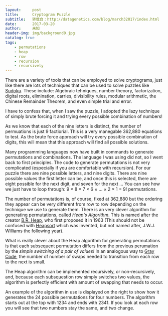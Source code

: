 ```yaml
---
layout:     post
title:      Cryptogram Puzzle
subtitle:   转载自：http://datagenetics.com/blog/march32017/index.html
date:       2017-03-20
author:     未知
header-img: img/background0.jpg
catalog: true
tags:
    - permutations
    - heap
    - row
    - recursion
    - recursively
---
```


There are a variety of tools that can be employed to solve cryptograms, just like there are lots of techniques that can be used to solve puzzles like [Sudoku](https://en.wikipedia.org/wiki/Sudoku). These include: Algebraic tehniques, number theoory, factorization, digital roots, elimination, carries, divisibility rules, modular arithmetic, the Chinese Remainder Theorem, and even simple trial and error.

I have to confess that, when I saw the puzzle, I adopted the lazy technique of simply brute forcing it and trying every possible combination of numbers!

As we know that each of the nine letters is distinct, the number of permuations is just 9 factiorial. This is a very manegable 362,880 equations to test. As the brute force approach will try every possible combination of digits, this will mean that this approach will find all possible solutions.

Many programming languages now have built in commands to generate permutations and combinations. The language I was using did not, so I went back to first principles. The code to generate permutations is not very complicated (especially if you are comfortable with recursion). For our puzzle there are nine possible letters, and nine digits. There are nine possible values the first letter can be, and once this is selected, there are eight possible for the next digit, and seven for the next … You can see how we just have to loop through: 9 × 8 × 7 × 6 × … × 2 × 1 = 9! permutations.

The number of permutations is, of course, fixed at 362,880 but the ordering they appear can be very different from row to row depending on the technique we use to generate them. There is an very clever algorithm for generating permutations, called *Heap's Algorithm*. This is named after the creator [B.R. Heap](https://en.wikipedia.org/wiki/Heap%27s_algorithm), who first proposed it in 1963 (This should not be confused with [Heapsort](https://en.wikipedia.org/wiki/Heapsort) which was invented, but not named after, J.W.J. Williams the following year).

What is really clever about the Heap algorithm for generating permutations is that each subsequent permutation differs from the previous perumation by the *simple switching of a pair of values!* In an analogous way to [Gray Code](http://datagenetics.com/blog/november32014/index.html), the number of number of swaps needed to transition from each row to the next is small.

The Heap algorithm can be implemented recursively, or non-recursively, and, because each subsquestion row simply switches two values, the algorithm is perfectly efficient with amount of swapping that needs to occur.

An example of the algorithm in use is displayed on the right to show how it generates the 24 possible permutations for four numbers. The algorithm starts out at the top with 1234 and ends with 2341. If you look at each row you will see that two numbers stay the same, and two change.

